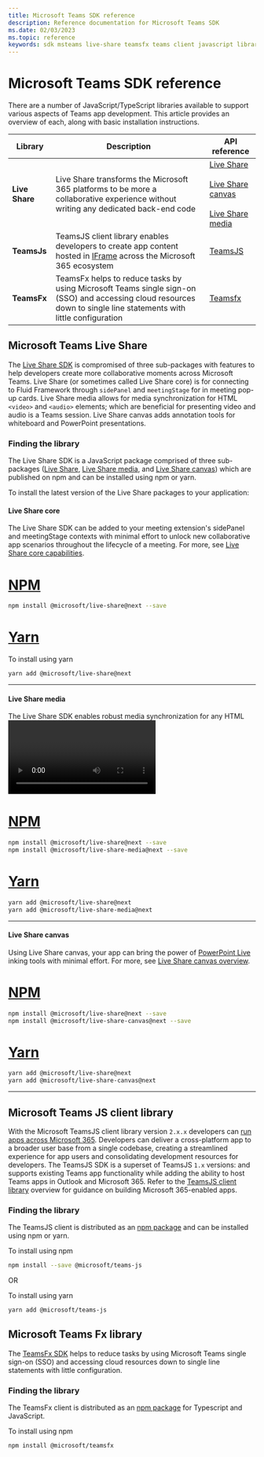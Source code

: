 ```yaml
---
title: Microsoft Teams SDK reference
description: Reference documentation for Microsoft Teams SDK
ms.date: 02/03/2023
ms.topic: reference
keywords: sdk msteams live-share teamsfx teams client javascript library reference latest
---
```

# Microsoft Teams SDK reference

There are a number of JavaScript/TypeScript libraries available to support various aspects of Teams app development. This article provides an overview of each, along with basic installation instructions.
 
| Library | Description | API reference |
|-|-|-|
| **Live Share** | Live Share transforms the Microsoft 365 platforms to be more a collaborative experience without writing any dedicated back-end code | [Live Share](../docs-ref-autogen/%40microsoft/live-share/index.yml)<br/><br/>[Live Share canvas](../docs-ref-autogen/%40microsoft/live-share-canvas/index.yml)<br/><br/>[Live Share media](../docs-ref-autogen/%40microsoft/live-share-media/index.yml) |
| **TeamsJs** | TeamsJS client library enables developers to create app content hosted in [IFrame](https://developer.mozilla.org/docs/Web/HTML/Element/iframe) across the Microsoft 365 ecosystem | [TeamsJS ](../docs-ref-autogen/%40microsoft/teams-js/index.yml) |
| **TeamsFx** | TeamsFx helps to reduce tasks by using Microsoft Teams single sign-on (SSO) and accessing cloud resources down to single line statements with little configuration | [Teamsfx](../docs-ref-autogen/%40microsoft/teamsfx/index.yml) |

## Microsoft Teams Live Share

The [Live Share SDK](https://github.com/microsoft/live-share-sdk) is compromised of three sub-packages with features to help developers create more collaborative moments across Microsoft Teams. Live Share (or sometimes called Live Share core) is for connecting to Fluid Framework through `sidePanel` and `meetingStage` for in meeting pop-up cards. Live Share media allows for media synchronization for HTML `<video>` and `<audio>` elements; which are beneficial for presenting video and audio is a Teams session. Live Share canvas adds annotation tools for whiteboard and PowerPoint presentations. 

### Finding the library

The Live Share SDK is a JavaScript package comprised of three sub-packages ([Live Share](/msteams-docs/msteams-platform/apps-in-teams-meetings/teams-live-share-capabilities.md), [Live Share media](/msteams-docs/msteams-platform/apps-in-teams-meetings/teams-live-share-media-capabilities.md), and [Live Share canvas](/msteams-docs/msteams-platform/apps-in-teams-meetings/teams-live-share-canvas.md)) which are published on npm and can be installed using npm or yarn.

To install the latest version of the Live Share packages to your application:

#### Live Share core

The Live Share SDK can be added to your meeting extension's sidePanel and meetingStage contexts with minimal effort to unlock new collaborative app scenarios throughout the lifecycle of a meeting. For more, see [Live Share core capabilities](/msteams-docs/msteams-platform/apps-in-teams-meetings/teams-live-share-capabilities.md).

# [NPM](#tab/npm)

```bash
npm install @microsoft/live-share@next --save
```
# [Yarn](#tab/yarn)

To install using yarn
```bash
yarn add @microsoft/live-share@next
```

---

#### Live Share media

The Live Share SDK enables robust media synchronization for any HTML <video> and <audio> element with just a few lines of code. By synchronizing media at the player state and transport controls layer, you can individually attribute views and license, while providing the highest possible quality available through your app. For more, see [Live Share media capabilities](/msteams-docs/msteams-platform/apps-in-teams-meetings/teams-live-share-media-capabilities.md).

# [NPM](#tab/npm)

```bash
npm install @microsoft/live-share@next --save
npm install @microsoft/live-share-media@next --save
```
# [Yarn](#tab/yarn)

```bash
yarn add @microsoft/live-share@next
yarn add @microsoft/live-share-media@next
```

---

#### Live Share canvas

Using Live Share canvas, your app can bring the power of [PowerPoint Live](https://support.microsoft.com/en-us/office/present-from-powerpoint-live-in-microsoft-teams-28b20e74-7165-499c-9bd4-0ad975d448ad) inking tools with minimal effort. For more, see [Live Share canvas overview](/msteams-docs/msteams-platform/apps-in-teams-meetings/teams-live-share-canvas.md).

# [NPM](#tab/npm)

```bash
npm install @microsoft/live-share@next --save
npm install @microsoft/live-share-canvas@next --save
```
# [Yarn](#tab/yarn)

```bash
yarn add @microsoft/live-share@next
yarn add @microsoft/live-share-canvas@next
```

---

## Microsoft Teams JS client library

With the Microsoft TeamsJS client library version `2.x.x` developers can [run apps across Microsoft 365](/microsoftteams/platform/m365-apps/overview). Developers can deliver a cross-platform app to a broader user base from a single codebase, creating a streamlined experience for app users and consolidating development resources for developers. The TeamsJS SDK is a superset of TeamsJS `1.x` versions: and supports existing Teams app functionality while adding the ability to host Teams apps in Outlook and Microsoft 365. Refer to the [TeamsJS client library](/microsoftteams/platform/tabs/how-to/using-teams-client-library) overview for guidance on building Microsoft 365-enabled apps.

### Finding the library

The TeamsJS client is distributed as an [npm package](https://npmjs.com/package/@microsoft/teams-js/) and can be installed using npm or yarn.

To install using npm

  ```bash
npm install --save @microsoft/teams-js
  ```
OR

To install using yarn

```bash
yarn add @microsoft/teams-js
```
## Microsoft Teams Fx library

The [TeamsFx SDK](/msteams-docs/msteams-platform/toolkit/TeamsFx-SDK.md) helps to reduce tasks by using Microsoft Teams single sign-on (SSO) and accessing cloud resources down to single line statements with little configuration.

### Finding the library

The TeamsFx client is distributed as an [npm package](https://npmjs.com/package/@microsoft/teams-js/) for Typescript and JavaScript.

To install using npm

```bash
npm install @microsoft/teamsfx
```